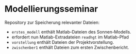 # Modellierungsseminar

Repository zur Speicherung relevanter Dateien:

* `erstes_modell` enthält Matlab-Dateien des Sonnen-Modells.
 * erfordert nun Matlab-Extradateien `readhgt` im Matlab-Pfad
* `vorstellung` enthält Dateien der Projektvorstellung.
* `zwischenber1` enthält Dateien zum ersten Zwischenbericht.
